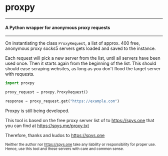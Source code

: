 # proxpy
-------------------------------------
#### A Python wrapper for anonymous proxy requests
-------------------------------------

On instantiating the class <code>ProxyRequest</code>, a list of approx. 400 free, anonymous proxy socks5 servers gets loaded and saved to the instance.

Each request will pick a new server from the list, until all servers have been used once. Then it starts again from the beginning of the list. This should should ease scraping websites, as long as you don't flood the target server with requests. 



```python
import proxpy

proxy_request = proxpy.ProxyRequest()

response = proxy_request.get("https://example.com")

```

Proxpy is still being developed.

This tool is based on the free proxy server list of to https://spys.one that you can find at https://spys.me/proxy.txt

Therefore, thanks and kudos to https://spys.one

<sub>Neither the author nor https://spys.one take any liability or responsibility for proper use. Hence, use this tool and those servers with care and common sense.</sub>
